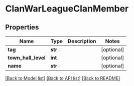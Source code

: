 # ClanWarLeagueClanMember

## Properties
Name | Type | Description | Notes
------------ | ------------- | ------------- | -------------
**tag** | **str** |  | [optional] 
**town_hall_level** | **int** |  | [optional] 
**name** | **str** |  | [optional] 

[[Back to Model list]](../README.md#documentation-for-models) [[Back to API list]](../README.md#documentation-for-api-endpoints) [[Back to README]](../README.md)

